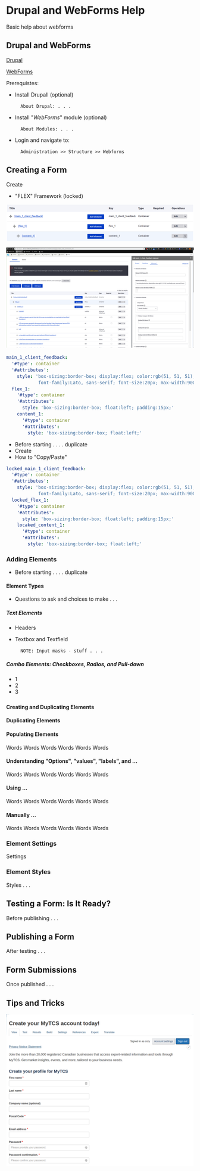 # Drupal and WebForms Help
Basic help about webforms

## Drupal and WebForms
[Drupal](https://www.google.com)

[WebForms](https://www.google.com)

Prerequistes: 
* Install Drupall (optional)

        About Drupal: . . . 
* Install "*WebForms*" module (optional)

        About Modules: . . .
* Login and navigate to:

        Administration >> Structure >> Webforms

## Creating a Form
Create
* "FLEX" Framework (locked)

![my_alt_text](./images/2.png  "2")

![my_alt_text](./images/3.png  "3")

```yaml
main_1_client_feedback:
  '#type': container
  '#attributes':
    style: 'box-sizing:border-box; display:flex; color:rgb(51, 51, 51); 
            font-family:Lato, sans-serif; font-size:20px; max-width:900px;'
  flex_1:
    '#type': container
    '#attributes':
      style: 'box-sizing:border-box; float:left; padding:15px;'
    content_1:
      '#type': container
      '#attributes':
        style: 'box-sizing:border-box; float:left;'
```
* Before starting  . . . . duplicate
* Create
* How to "Copy/Paste"
```yaml
locked_main_1_client_feedback:
  '#type': container
  '#attributes':
    style: 'box-sizing:border-box; display:flex; color:rgb(51, 51, 51); 
            font-family:Lato, sans-serif; font-size:20px; max-width:900px;'
  locked_flex_1:
    '#type': container
    '#attributes':
      style: 'box-sizing:border-box; float:left; padding:15px;'
    locaked_content_1:
      '#type': container
      '#attributes':
        style: 'box-sizing:border-box; float:left;'
```


### Adding Elements
* Before starting  . . . . duplicate

#### Element Types
* Questions to ask and choices to make . . .

##### Text Elements
* Headers

* Textbox and Textfield

        NOTE: Input masks - stuff . . .

##### Combo Elements: Checkboxes, Radios, and Pull-down
* 1
* 2
* 3 

##### 

#### Creating and Duplicating Elements

#### Duplicating Elements



#### Populating Elements
Words Words Words Words Words Words 

#### Understanding "Options", "values", "labels", and ...
Words Words Words Words Words Words 

#### Using ...
Words Words Words Words Words Words 

#### Manually ...
Words Words Words Words Words Words 

### Element Settings
Settings

### Element Styles
Styles . . . 

## Testing a Form: Is It Ready?
Before publishing . . . 

## Publishing a Form
After testing . . . 

## Form Submissions
Once published . . .

## Tips and Tricks

![my_alt_text](./images/1.png  "1")


